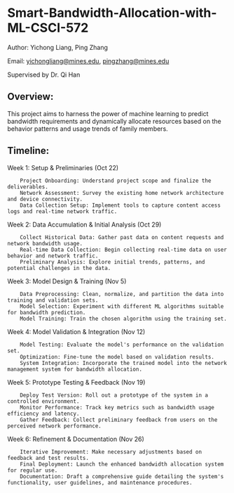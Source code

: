 # Smart-Bandwidth-Allocation-with-ML-CSCI-572

Author: Yichong Liang, Ping Zhang

Email: yichongliang@mines.edu, pingzhang@mines.edu 

Supervised by Dr. Qi Han

Overview:
-------
This project aims to harness the power of machine learning to predict
bandwidth requirements and dynamically allocate resources based on the behavior patterns and usage trends of family members.


Timeline:
------
Week 1: Setup & Preliminaries (Oct 22) 

		Project Onboarding: Understand project scope and finalize the deliverables.
		Network Assessment: Survey the existing home network architecture and device connectivity.
		Data Collection Setup: Implement tools to capture content access logs and real-time network traffic.

Week 2: Data Accumulation & Initial Analysis (Oct 29)

		Collect Historical Data: Gather past data on content requests and network bandwidth usage.
		Real-time Data Collection: Begin collecting real-time data on user behavior and network traffic.
		Preliminary Analysis: Explore initial trends, patterns, and potential challenges in the data.
		
Week 3: Model Design & Training (Nov 5)

		Data Preprocessing: Clean, normalize, and partition the data into training and validation sets.
		Model Selection: Experiment with different ML algorithms suitable for bandwidth prediction.
		Model Training: Train the chosen algorithm using the training set.

Week 4: Model Validation & Integration (Nov 12)

		Model Testing: Evaluate the model's performance on the validation set.
		Optimization: Fine-tune the model based on validation results.
		System Integration: Incorporate the trained model into the network management system for bandwidth allocation.

Week 5: Prototype Testing & Feedback (Nov 19)

		Deploy Test Version: Roll out a prototype of the system in a controlled environment.
		Monitor Performance: Track key metrics such as bandwidth usage efficiency and latency.
		Gather Feedback: Collect preliminary feedback from users on the perceived network performance.
		
Week 6: Refinement & Documentation (Nov 26)

		Iterative Improvement: Make necessary adjustments based on feedback and test results.
		Final Deployment: Launch the enhanced bandwidth allocation system for regular use.
		Documentation: Draft a comprehensive guide detailing the system's functionality, user guidelines, and maintenance procedures.


